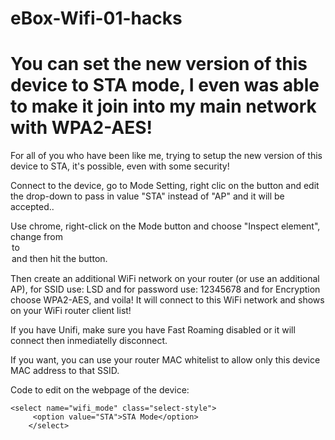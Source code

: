 # eBox-Wifi-01-hacks
# You can set the new version of this device to STA mode, I even was able to make it join into my main network with WPA2-AES!

For all of you who have been like me, trying to setup the new version of this device to STA, it's possible, even with some security!

Connect to the device, go to Mode Setting, right clic on the button and edit the drop-down to pass in value "STA" instead of "AP" and it will be accepted..

Use chrome, right-click on the Mode button and choose "Inspect element", change from <option value="AP">  to <option value="STA"> and then hit the button.

Then create an additional WiFi network on your router (or use an additional AP), for SSID use: LSD and for password use: 12345678 and for Encryption choose WPA2-AES, and voila! It will connect to this WiFi network and shows on your WiFi router client list! 

If you have Unifi, make sure you have Fast Roaming disabled or it will connect then inmediatelly disconnect.

If you want, you can use your router MAC whitelist to allow only this device MAC address to that SSID.

Code to edit on the webpage of the device:
```
<select name="wifi_mode" class="select-style">
     <option value="STA">STA Mode</option>
    </select>
```
